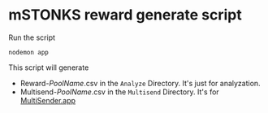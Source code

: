 # mSTONKS reward generate script

Run the script

```
nodemon app
```

This script will generate

- Reward-_PoolName_.csv in the `Analyze` Directory. It's just for analyzation.
- Multisend-_PoolName_.csv in the `Multisend` Directory. It's for [MultiSender.app](http://multisender.app/)
